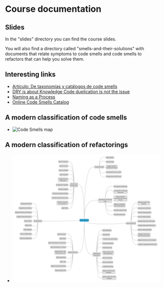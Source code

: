 # Course documentation

## Slides
In the "slides" directory you can find the course slides.

You will also find a directory called "smells-and-their-solutions" with documents that relate symptoms to code smells and code smells to refactors that can help you solve them.

## Interesting links
* [Artículo: De taxonomías y catálogos de code smells](https://codesai.com/posts/2022/09/code-smells-taxonomies-and-catalogs)
* [DRY is about Knowledge Code duplication is not the issue](https://verraes.net/2014/08/dry-is-about-knowledge/)
* [Naming as a Process](https://www.digdeeproots.com/articles/on/naming-process/)
* [Online Code Smells Catalog](https://luzkan.github.io/smells/)

## A modern classification of code smells
* ![Code Smells map](https://codesai.com/assets/code_smells_wake_map.png)

## A modern classification of refactorings
* ![refactorings map](./images/refactoring_edicion_2.jpeg)